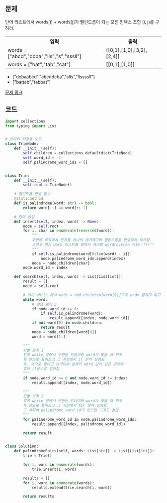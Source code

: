 ## 문제

단어 리스트에서 words[i] + words[j]가 팰린드롬이 되는 모든 인덱스 조합 (i, j)를 구하라. 

 <table>
	<th>입력</th>
	<th>출력</th>
	<tr><!-- 첫번째 줄 시작 -->
	    <td>words = ["abcd","dcba","lls","s","sssll"]</td>
	    <td>[[0,1],[1,0],[3,2],[2,4]]</td>
	</tr><!-- 첫번째 줄 끝 -->
	<tr><!-- 두번째 줄 시작 -->
	    <td>words = ["bat","tab","cat"]</td>
	    <td>[[0,1],[1,0]]</td>
	</tr><!-- 두번째 줄 끝 -->
    </table>

* ["dcbaabcd","abcddcba","slls","llssssll"]
* ["battab","tabbat"]

<a href="https://leetcode.com/problems/valid-palindrome/" target="_blank">문제 링크</a>

## 코드

```python
import collections
from typing import List


# 트라이 저장용 노드.
class TrieNode:
    def __init__(self):
        self.children = collections.defaultdict(TrieNode)
        self.word_id = -1
        self.palindrome_word_ids = []


class Trie:
    def __init__(self):
        self.root = TrieNode()

    # 펠린드롬 판별 함수.
    @staticmethod
    def is_palindrome(word: str) -> bool:
        return word[::] == word[::-1]

    # 단어 삽입.
    def insert(self, index, word) -> None:
        node = self.root
        for i, char in enumerate(reversed(word)):
            """
            두번째 로직에서 문자를 하나씩 제거해가며 팰린드롬을 판별해서 체크함.
            그리고 여기 word 리스트를 잘라서 체크함 wordreverse 아님!!!!!!!
            """
            if self.is_palindrome(word[0:len(word) - i]):
                node.palindrome_word_ids.append(index)
            node = node.children[char]
        node.word_id = index

    def search(self, index, word) -> List[List[int]]:
        result = []
        node = self.root

        # 여기 while 에서 node = nod.children[word[0]]으로 node 끝까지 타고 가서 밑에 판별 로직 1, 2에서 끝점이랑 비교가 가능해짐.
        while word:
            # 판별 로직 3
            if node.word_id >= 0:
                if self.is_palindrome(word):
                    result.append([index, node.word_id])
            if not word[0] in node.children:
                return result
            node = node.children[word[0]]
            word = word[1:]

        """
        판별 로직 1 
        위쪽 while 문에서 구현된 트라이와 word가 맞을 때 까지
        쭉 안으로 들어오고 그 지점에서 if 문이 실행됨.
        즉, 꺼꾸로 들어간 트라이와 원래의 word 값이 같은 경우에
        밑의 if문으로 걸러짐. 
        """
        if node.word_id >= 0 and node.word_id != index:
            result.append([index, node.word_id])

        """
        판별 로직 2
        위쪽 while 문에서 구현된 트라이와 word가 맞을 때 까지
        쭉 안으로 들어오고 그 지점에서 for 문이 실행됨.
        그 자리에 palindrome_word_id가 있으면 그것도 정답. 
        """
        for palindrome_word_id in node.palindrome_word_ids:
            result.append([index, palindrome_word_id])

        return result


class Solution:
    def palindromePairs(self, words: List[str]) -> List[List[int]]:
        trie = Trie()

        for i, word in enumerate(words):
            trie.insert(i, word)

        results = []
        for i, word in enumerate(words):
            results.extend(trie.search(i, word))

        return results
```